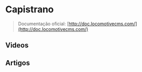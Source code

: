 # Capistrano

> Documentação oficial: [http://doc.locomotivecms.com/](http://doc.locomotivecms.com/)

## Videos

## Artigos
